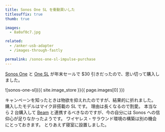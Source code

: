 ```yaml
---
title: Sonos One SL を衝動買いした
titlesuffix: true
thumb: true

images:
  - 8a0af0c7.jpg

related:
  - /anker-usb-adapter
  - /images-through-fastly

permalink: /sonos-one-sl-impulse-purchase
---
```


[Sonos One](https://www.sonos.com/en-us/shop/one.html) と [One SL](https://www.sonos.com/en-us/shop/one-sl.html) が年末セールで $30 引きだったので、思い切って購入しました。

![sonos-one-sl]({{ site.image_store }}{{ page.images[0] }})

キャンペーンを知ったときは物欲を抑えれたのですが、結果的に折れました。
購入したモデルはマイク非搭載の SL です。
理由は長くなるので割愛。
本当なら 2 台購入して [Beam](https://www.amazon.co.jp/dp/B07HS4GYGB/?tag=amzntm-22) と連携するべきなのですが、今の自分には Sonos への信仰心が足りなかったようです。
ワイヤレス・サラウンド環境の構築は別の機会にとっておきます。
とりあえず寝室に設置しました。
